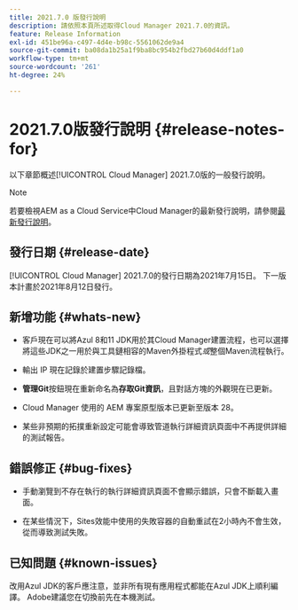 ```yaml
---
title: 2021.7.0 版發行說明
description: 請依照本頁所述取得Cloud Manager 2021.7.0的資訊。
feature: Release Information
exl-id: 451be96a-c497-4d4e-b98c-5561062de9a4
source-git-commit: ba08da1b25a1f9ba8bc954b2fbd27b60d4ddf1a0
workflow-type: tm+mt
source-wordcount: '261'
ht-degree: 24%

---
```


# 2021.7.0版發行說明 {#release-notes-for}

以下章節概述[!UICONTROL Cloud Manager] 2021.7.0版的一般發行說明。

>[!NOTE]
>若要檢視AEM as a Cloud Service中Cloud Manager的最新發行說明，請參閱[最新發行說明](https://experienceleague.adobe.com/en/docs/experience-manager-cloud-service/content/release-notes/cloud-manager/current#getting-access)。

## 發行日期 {#release-date}

[!UICONTROL Cloud Manager] 2021.7.0的發行日期為2021年7月15日。
下一版本計畫於2021年8月12日發行。

## 新增功能 {#whats-new}

* 客戶現在可以將Azul 8和11 JDK用於其Cloud Manager建置流程，也可以選擇將這些JDK之一用於與工具鏈相容的Maven外掛程式&#x200B;*或*&#x200B;整個Maven流程執行。

* 輸出 IP 現在記錄於建置步驟記錄檔。

* **管理Git**&#x200B;按鈕現在重新命名為&#x200B;**存取Git資訊**，且對話方塊的外觀現在已更新。

* Cloud Manager 使用的 AEM 專案原型版本已更新至版本 28。

* 某些非預期的拓撲重新設定可能會導致管道執行詳細資訊頁面中不再提供詳細的測試報告。

## 錯誤修正 {#bug-fixes}

* 手動瀏覽到不存在執行的執行詳細資訊頁面不會顯示錯誤，只會不斷載入畫面。

* 在某些情況下，Sites效能中使用的失敗容器的自動重試在2小時內不會生效，從而導致測試失敗。

## 已知問題 {#known-issues}

改用Azul JDK的客戶應注意，並非所有現有應用程式都能在Azul JDK上順利編譯。 Adobe建議您在切換前先在本機測試。
